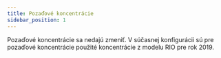 ```yaml
---
title: Pozaďové koncentrácie
sidebar_position: 1
---
```


Pozaďové koncentrácie sa nedajú zmeniť. V súčasnej konfigurácii sú pre pozaďové koncentrácie použité koncentrácie z modelu RIO pre rok 2019.
